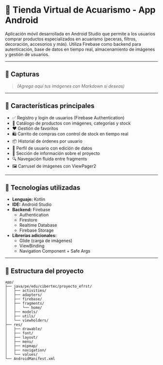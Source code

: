 # 🐠 Tienda Virtual de Acuarismo - App Android

Aplicación móvil desarrollada en Android Studio que permite a los usuarios comprar productos especializados en acuarismo (peceras, filtros, decoración, accesorios y más). Utiliza Firebase como backend para autenticación, base de datos en tiempo real, almacenamiento de imágenes y gestión de usuarios.

---

## 📱 Capturas

> *(Agrega aquí tus imágenes con Markdown si deseas)*

---

## 🚀 Características principales

- ✅ Registro y login de usuarios (Firebase Authentication)
- 🛒 Catálogo de productos con imágenes, categorías y stock
- ❤️ Gestión de favoritos
- 🛍 Carrito de compras con control de stock en tiempo real
- 📦 Historial de órdenes por usuario
- 👤 Perfil de usuario con edición de datos
- 🧾 Sección de información sobre el proyecto
- 🔍 Navegación fluida entre fragments
- 🖼 Carrusel de imágenes con ViewPager2

---

## 🔧 Tecnologías utilizadas

- **Lenguaje:** Kotlin
- **IDE:** Android Studio
- **Backend:** Firebase
  - Authentication
  - Firestore
  - Realtime Database
  - Firebase Storage
- **Librerías adicionales:**
  - Glide (carga de imágenes)
  - ViewBinding
  - Navigation Component + Safe Args

---

## 🧪 Estructura del proyecto

```text
app/
├── java/pe/edu/cibertec/proyecto_efrst/
│   ├── activities/
│   ├── adapters/
│   ├── firebase/
│   ├── fragments/
│   │   └── home/
│   ├── models/
│   ├── utils/
│   └── viewholders/
├── res/
│   ├── drawable/
│   ├── font/
│   ├── layout/
│   ├── menu/
│   ├── mipmap/
│   ├── navigation/
│   └── values/
└── AndroidManifest.xml

